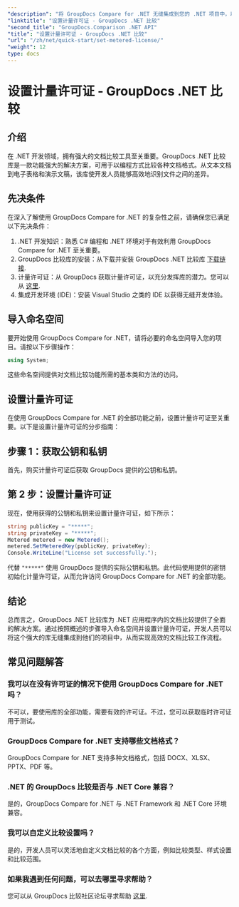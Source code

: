 ```yaml
---
"description": "将 GroupDocs Compare for .NET 无缝集成到您的 .NET 项目中，以实现高效的文档比较工作流程。"
"linktitle": "设置计量许可证 - GroupDocs .NET 比较"
"second_title": "GroupDocs.Comparison .NET API"
"title": "设置计量许可证 - GroupDocs .NET 比较"
"url": "/zh/net/quick-start/set-metered-license/"
"weight": 12
type: docs
---
```

# 设置计量许可证 - GroupDocs .NET 比较

## 介绍
在 .NET 开发领域，拥有强大的文档比较工具至关重要。GroupDocs .NET 比较库是一款功能强大的解决方案，可用于以编程方式比较各种文档格式。从文本文档到电子表格和演示文稿，该库使开发人员能够高效地识别文件之间的差异。
## 先决条件
在深入了解使用 GroupDocs Compare for .NET 的复杂性之前，请确保您已满足以下先决条件：
1. .NET 开发知识：熟悉 C# 编程和 .NET 环境对于有效利用 GroupDocs Compare for .NET 至关重要。
2. GroupDocs 比较库的安装：从下载并安装 GroupDocs .NET 比较库 [下载链接](https://releases。groupdocs.com/comparison/net/).
3. 计量许可证：从 GroupDocs 获取计量许可证，以充分发挥库的潜力。您可以从 [这里](https://purchase。groupdocs.com/temporary-license/).
4. 集成开发环境 (IDE)：安装 Visual Studio 之类的 IDE 以获得无缝开发体验。

## 导入命名空间
要开始使用 GroupDocs Compare for .NET，请将必要的命名空间导入您的项目。请按以下步骤操作：

```csharp
using System;
```
这些命名空间提供对文档比较功能所需的基本类和方法的访问。
## 设置计量许可证
在使用 GroupDocs Compare for .NET 的全部功能之前，设置计量许可证至关重要。以下是设置计量许可证的分步指南：
## 步骤 1：获取公钥和私钥
首先，购买计量许可证后获取 GroupDocs 提供的公钥和私钥。
## 第 2 步：设置计量许可证
现在，使用获得的公钥和私钥来设置计量许可证，如下所示：
```csharp
string publicKey = "*****";
string privateKey = "*****";
Metered metered = new Metered();
metered.SetMeteredKey(publicKey, privateKey);
Console.WriteLine("License set successfully.");
```
代替 `"*****"` 使用 GroupDocs 提供的实际公钥和私钥。此代码使用提供的密钥初始化计量许可证，从而允许访问 GroupDocs Compare for .NET 的全部功能。

## 结论
总而言之，GroupDocs .NET 比较库为 .NET 应用程序内的文档比较提供了全面的解决方案。通过按照概述的步骤导入命名空间并设置计量许可证，开发人员可以将这个强大的库无缝集成到他们的项目中，从而实现高效的文档比较工作流程。
## 常见问题解答
### 我可以在没有许可证的情况下使用 GroupDocs Compare for .NET 吗？
不可以，要使用库的全部功能，需要有效的许可证。不过，您可以获取临时许可证用于测试。
### GroupDocs Compare for .NET 支持哪些文档格式？
GroupDocs Compare for .NET 支持多种文档格式，包括 DOCX、XLSX、PPTX、PDF 等。
### .NET 的 GroupDocs 比较是否与 .NET Core 兼容？
是的，GroupDocs Compare for .NET 与 .NET Framework 和 .NET Core 环境兼容。
### 我可以自定义比较设置吗？
是的，开发人员可以灵活地自定义文档比较的各个方面，例如比较类型、样式设置和比较范围。
### 如果我遇到任何问题，可以去哪里寻求帮助？
您可以从 GroupDocs 比较社区论坛寻求帮助 [这里](https://forum。groupdocs.com/c/comparison/12).
